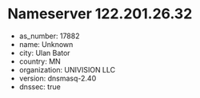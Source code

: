 # Nameserver 122.201.26.32

* as_number: 17882
* name: Unknown
* city: Ulan Bator
* country: MN
* organization: UNIVISION LLC
* version: dnsmasq-2.40
* dnssec: true
